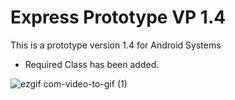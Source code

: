 # Express Prototype VP 1.4

This is a prototype version 1.4 for Android Systems

- Required Class has been added.


![ezgif com-video-to-gif (1)](https://user-images.githubusercontent.com/49036494/97219488-26227080-17db-11eb-8b6a-734a9ec3b93f.gif)
